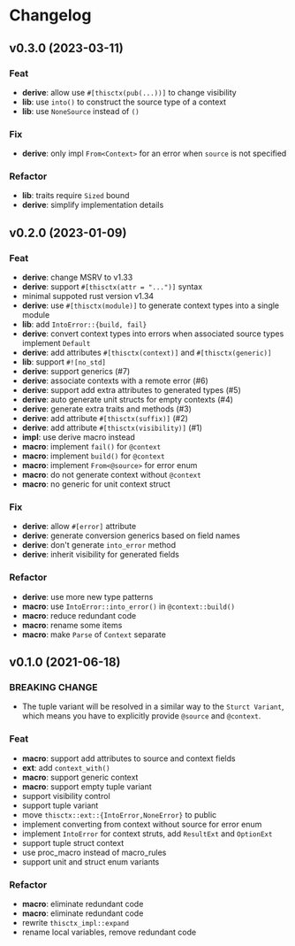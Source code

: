# Changelog

## v0.3.0 (2023-03-11)

### Feat

- **derive**: allow use `#[thisctx(pub(...))]` to change visibility
- **lib**: use `into()` to construct the source type of a context
- **lib**: use `NoneSource` instead of `()`

### Fix

- **derive**: only impl `From<Context>` for an error when `source` is not
  specified

### Refactor

- **lib**: traits require `Sized` bound
- **derive**: simplify implementation details

## v0.2.0 (2023-01-09)

### Feat

- **derive**: change MSRV to v1.33
- **derive**: support `#[thisctx(attr = "...")]` syntax
- minimal suppoted rust version v1.34
- **derive**: use `#[thisctx(module)]` to generate context types into a single
  module
- **lib**: add `IntoError::{build, fail}`
- **derive**: convert context types into errors when associated source types
  implement `Default`
- **derive**: add attributes `#[thisctx(context)]` and `#[thisctx(generic)]`
- **lib**: support `#![no_std]`
- **derive**: support generics (#7)
- **derive**: associate contexts with a remote error (#6)
- **derive**: support add extra attributes to generated types (#5)
- **derive**: auto generate unit structs for empty contexts (#4)
- **derive**: generate extra traits and methods (#3)
- **derive**: add attribute `#[thisctx(suffix)]` (#2)
- **derive**: add attribute `#[thisctx(visibility)]` (#1)
- **impl**: use derive macro instead
- **macro**: implement `fail()` for `@context`
- **macro**: implement `build()` for `@context`
- **macro**: implement `From<@source>` for error enum
- **macro**: do not generate context without `@context`
- **macro**: no generic for unit context struct

### Fix

- **derive**: allow `#[error]` attribute
- **derive**: generate conversion generics based on field names
- **derive**: don't generate `into_error` method
- **derive**: inherit visibility for generated fields

### Refactor

- **derive**: use more new type patterns
- **macro**: use `IntoError::into_error()` in `@context::build()`
- **macro**: reduce redundant code
- **macro**: rename some items
- **macro**: make `Parse` of `Context` separate

## v0.1.0 (2021-06-18)

### BREAKING CHANGE

- The tuple variant will be resolved in a similar way to the `Sturct Variant`,
  which means you have to explicitly provide `@source` and `@context`.

### Feat

- **macro**: support add attributes to source and context fields
- **ext**: add `context_with()`
- **macro**: support generic context
- **macro**: support empty tuple variant
- support visibility control
- support tuple variant
- move `thisctx::ext::{IntoError,NoneError}` to public
- implement converting from context without source for error enum
- implement `IntoError` for context struts, add `ResultExt` and `OptionExt`
- support tuple struct context
- use proc_macro instead of macro_rules
- support unit and struct enum variants

### Refactor

- **macro**: eliminate redundant code
- **macro**: eliminate redundant code
- rewrite `thisctx_impl::expand`
- rename local variables, remove redundant code
